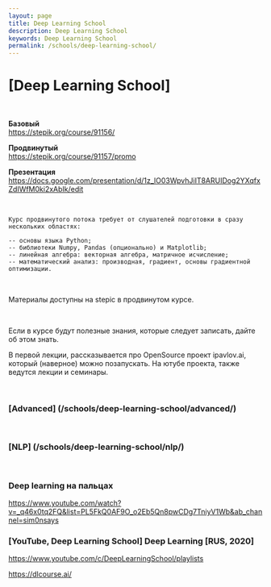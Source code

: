 ```yaml
---
layout: page
title: Deep Learning School
description: Deep Learning School
keywords: Deep Learning School
permalink: /schools/deep-learning-school/
---
```


# [Deep Learning School]

<br/>

**Базовый**  
https://stepik.org/course/91156/

**Продвинутый**  
https://stepik.org/course/91157/promo

**Презентация**  
https://docs.google.com/presentation/d/1z_lO03WpvhJiIT8ARUIDog2YXqfxZdIWfM0ki2xAbIk/edit

<br/>

```
Курс продвинутого потока требует от слушателей подготовки в сразу нескольких областях:

-- основы языка Python;
-- библиотеки Numpy, Pandas (опционально) и Matplotlib;
-- линейная алгебра: векторная алгебра, матричное исчисление;
-- математический анализ: производная, градиент, основы градиентной оптимизации.
```

<br/>

Материалы доступны на stepic в продвинутом курсе.

<br/>

Если в курсе будут полезные знания, которые следует записать, дайте об этом знать.

В первой лекции, рассказывается про OpenSource проект ipavlov.ai, который (наверное) можно позапускать. На ютубе проекта, также ведутся лекции и семинары.

<br/>

### [Advanced] (/schools/deep-learning-school/advanced/)

<br/>

### [NLP] (/schools/deep-learning-school/nlp/)

<br/>

### Deep learning на пальцах

https://www.youtube.com/watch?v=_q46x0tq2FQ&list=PL5FkQ0AF9O_o2Eb5Qn8pwCDg7TniyV1Wb&ab_channel=sim0nsays

### [YouTube, Deep Learning School] Deep Learning [RUS, 2020]

https://www.youtube.com/c/DeepLearningSchool/playlists

https://dlcourse.ai/
